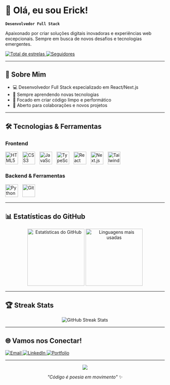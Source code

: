 # 👋 Olá, eu sou Erick!

**`Desenvolvedor Full Stack`**

Apaixonado por criar soluções digitais inovadoras e experiências web excepcionais. Sempre em busca de novos desafios e tecnologias emergentes.

<p align="left">
    <a href="https://github.com/Eriqchz00?tab=repositories&sort=stargazers">
        <img 
            alt="Total de estrelas" 
            title="Total de estrelas GitHub" 
            src="https://custom-icon-badges.demolab.com/github/stars/Eriqchz00?color=55960c&style=for-the-badge&labelColor=488207&logo=star&label=ESTRELAS"
        />
    </a>
    <a href="https://github.com/Eriqchz00?tab=followers">
        <img 
            alt="Seguidores" 
            title="Me siga no GitHub" 
            src="https://custom-icon-badges.demolab.com/github/followers/Eriqchz00?color=236ad3&labelColor=1155ba&style=for-the-badge&logo=github&label=SEGUIDORES&logoColor=white"
        />
    </a>
</p>

---

## 🚀 Sobre Mim

- 💻 Desenvolvedor Full Stack especializado em React/Next.js
- 🌱 Sempre aprendendo novas tecnologias
- 🎯 Focado em criar código limpo e performático
- 🤝 Aberto para colaborações e novos projetos

---

## 🛠️ Tecnologias & Ferramentas

### Frontend
<div align="left">
  <img alt="HTML5" title="HTML5" width="40px" style="padding-right:10px;" src="https://cdn.jsdelivr.net/gh/devicons/devicon@latest/icons/html5/html5-original.svg"/>
  <img alt="CSS3" title="CSS3" width="40px" style="padding-right:10px;" src="https://cdn.jsdelivr.net/gh/devicons/devicon@latest/icons/css3/css3-original.svg"/>
  <img alt="JavaScript" title="JavaScript" width="40px" style="padding-right:10px;" src="https://cdn.jsdelivr.net/gh/devicons/devicon@latest/icons/javascript/javascript-original.svg"/>
  <img alt="TypeScript" title="TypeScript" width="40px" style="padding-right:10px;" src="https://cdn.jsdelivr.net/gh/devicons/devicon@latest/icons/typescript/typescript-original.svg"/>
  <img alt="React" title="React" width="40px" style="padding-right:10px;" src="https://cdn.jsdelivr.net/gh/devicons/devicon@latest/icons/react/react-original.svg"/>
  <img alt="Next.js" title="Next.js" width="40px" style="padding-right:10px;" src="https://cdn.jsdelivr.net/gh/devicons/devicon@latest/icons/nextjs/nextjs-original.svg"/>
  <img alt="Tailwind CSS" title="Tailwind CSS" width="40px" style="padding-right:10px;" src="https://cdn.jsdelivr.net/gh/devicons/devicon@latest/icons/tailwindcss/tailwindcss-original.svg"/>
</div>

### Backend & Ferramentas
<div align="left">
  <img alt="Python" title="Python" width="40px" style="padding-right:10px;" src="https://cdn.jsdelivr.net/gh/devicons/devicon@latest/icons/python/python-original.svg"/>
  <img alt="Git" title="Git" width="40px" style="padding-right:10px;" src="https://cdn.jsdelivr.net/gh/devicons/devicon@latest/icons/git/git-original.svg"/>
</div>

---

## 📊 Estatísticas do GitHub

<div align="center">
  <img 
    alt="Estatísticas do GitHub" 
    height="180em" 
    src="https://github-readme-stats.vercel.app/api?username=Eriqchz00&show_icons=true&theme=tokyonight&include_all_commits=true&count_private=true&locale=pt-br" 
  />
  <img 
    alt="Linguagens mais usadas" 
    height="180em" 
    src="https://github-readme-stats.vercel.app/api/top-langs/?username=Eriqchz00&theme=tokyonight&layout=compact&custom_title=Linguagens%20Mais%20Usadas&langs_count=8&locale=pt-br" 
  />
</div>

---

## 🏆 Streak Stats

<div align="center">
  <img 
    alt="GitHub Streak Stats" 
    src="https://github-readme-streak-stats.herokuapp.com/?user=Eriqchz00&theme=tokyonight&locale=pt-br" 
  />
</div>

---

## 🌐 Vamos nos Conectar!

<p align="left">
  <a href="mailto:seuemail@exemplo.com">
    <img src="https://img.shields.io/badge/Email-D14836?style=for-the-badge&logo=gmail&logoColor=white" alt="Email"/>
  </a>
  <a href="https://linkedin.com/in/seulinkedin">
    <img src="https://img.shields.io/badge/LinkedIn-0077B5?style=for-the-badge&logo=linkedin&logoColor=white" alt="LinkedIn"/>
  </a>
  <a href="https://seuportfolio.com">
    <img src="https://img.shields.io/badge/Portfolio-000000?style=for-the-badge&logo=About.me&logoColor=white" alt="Portfolio"/>
  </a>
</p>

---

<div align="center">
  <img src="https://komarev.com/ghpvc/?username=Eriqchz00&color=blueviolet&style=for-the-badge&label=VISUALIZAÇÕES+DO+PERFIL"/>
</div>

<div align="center">
  
  *"Código é poesia em movimento"* ✨
  
</div>
